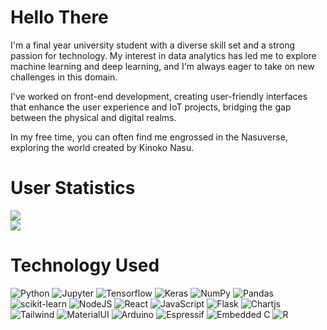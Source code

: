 # Hello There
I'm a final year university student with a diverse skill set and a strong passion for technology. My interest in data analytics has led me to explore machine learning and deep learning, and I'm always eager to take on new challenges in this domain.

I've worked on front-end development, creating user-friendly interfaces that enhance the user experience and IoT projects, bridging the gap between the physical and digital realms. 

In my free time, you can often find me engrossed in the Nasuverse, exploring the world created by Kinoko Nasu.

# User Statistics
![](https://github-readme-stats.vercel.app/api/top-langs/?username=thehyperpineapple&theme=dark&hide_border=true&include_all_commits=true&count_private=true&layout=compact)<br>
![](https://github-readme-streak-stats.herokuapp.com/?user=thehyperpineapple&theme=dark&hide_border=true)

# Technology Used
  ![Python](https://img.shields.io/badge/python-3670A0?style=for-the-badge&logo=python&logoColor=ffdd54)  ![Jupyter](https://img.shields.io/badge/Jupyter-%23616262.svg?style=for-the-badge&logo=jupyter&logoColor=white) ![Tensorflow](https://img.shields.io/badge/tensorflow-%23f77d00.svg?style=for-the-badge&logo=tensorflow&logoColor=white) ![Keras](https://img.shields.io/badge/keras-%23ca0000.svg?style=for-the-badge&logo=keras&logoColor=white) ![NumPy](https://img.shields.io/badge/numpy-%23013243.svg?style=for-the-badge&logo=numpy&logoColor=white) ![Pandas](https://img.shields.io/badge/pandas-%23150458.svg?style=for-the-badge&logo=pandas&logoColor=white) ![scikit-learn](https://img.shields.io/badge/scikit--learn-%23F7931E.svg?style=for-the-badge&logo=scikit-learn&logoColor=white) ![NodeJS](https://img.shields.io/badge/node.js-6DA55F?style=for-the-badge&logo=node.js&logoColor=white) ![React](https://img.shields.io/badge/react-%2320232a.svg?style=for-the-badge&logo=react&logoColor=%2361DAFB) ![JavaScript](https://img.shields.io/badge/javascript-%23323330.svg?style=for-the-badge&logo=javascript&logoColor=%23F7DF1E) ![Flask](https://img.shields.io/badge/flask-%23000.svg?style=for-the-badge&logo=flask&logoColor=white) ![Chartjs](https://img.shields.io/badge/chart%20JS-%23fe767a.svg?style=for-the-badge&logo=chart.js&logoColor=white) ![Tailwind](https://img.shields.io/badge/Tailwind-%230e1833.svg?style=for-the-badge&logo=tailwindcss&logoColor=white) ![MaterialUI](https://img.shields.io/badge/Material%20UI-%23141a1f.svg?style=for-the-badge&logo=mui&logoColor=white) ![Arduino](https://img.shields.io/badge/-Arduino-00979D?style=for-the-badge&logo=Arduino&logoColor=white)  ![Espressif](https://img.shields.io/badge/-Espressif-%23ff373a.svg?style=for-the-badge&logo=espressif&logoColor=white) ![Embedded C](https://img.shields.io/badge/embedded%20c-%2300599C.svg?style=for-the-badge&logo=c%2B%2B&logoColor=white)  ![R](https://img.shields.io/badge/r-%23276DC3.svg?style=for-the-badge&logo=r&logoColor=white) 


